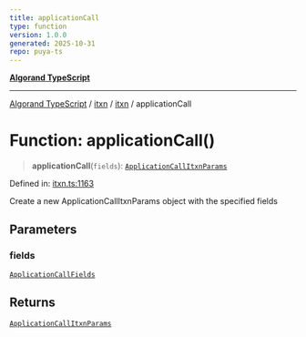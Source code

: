 ```yaml
---
title: applicationCall
type: function
version: 1.0.0
generated: 2025-10-31
repo: puya-ts
---
```

[**Algorand TypeScript**](../../../../README.md)

***

[Algorand TypeScript](../../../../modules.md) / [itxn](../../../README.md) / [itxn](../README.md) / applicationCall

# Function: applicationCall()

> **applicationCall**(`fields`): [`ApplicationCallItxnParams`](../classes/ApplicationCallItxnParams.md)

Defined in: [itxn.ts:1163](https://github.com/algorandfoundation/puya-ts/blob/main/packages/algo-ts/src/itxn.ts#L1163)

Create a new ApplicationCallItxnParams object with the specified fields

## Parameters

### fields

[`ApplicationCallFields`](../interfaces/ApplicationCallFields.md)

## Returns

[`ApplicationCallItxnParams`](../classes/ApplicationCallItxnParams.md)
